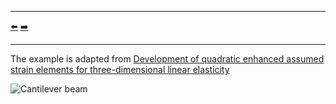 ***
[⬅️](../010/README.md "Previous example")
[➡️](../012/README.md "Next example")
***

The example is adapted from [Development of quadratic enhanced assumed strain elements for three-dimensional linear elasticity](https://doi.org/10.1016/j.compstruc.2023.107217)

![Cantilever beam](cantilever_beam.png)
